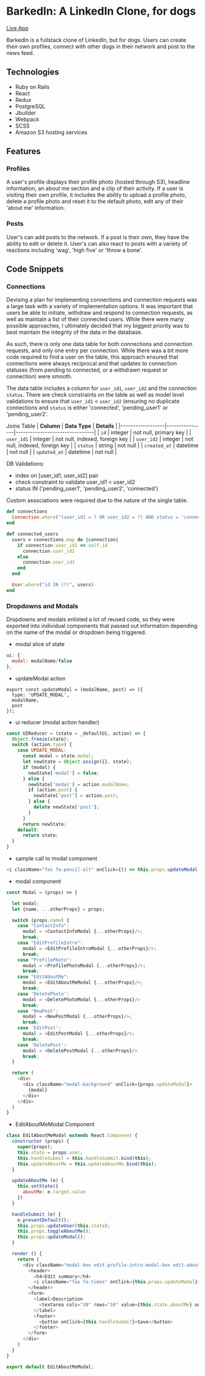# BarkedIn: A LinkedIn Clone, for dogs

[Live App](https://barked-in.herokuapp.com/#/)

BarkedIn is a fullstack clone of LinkedIn, but for dogs. Users can create their own profiles, connect with other dogs in their network and post to the news feed. 

## Technologies 

- Ruby on Rails
- React
- Redux
- PostgreSQL
- Jbuilder
- Webpack
- SCSS
- Amazon S3 hosting services

## Features

### Profiles

A user's profile displays their profile photo (hosted through S3), headline information, an about me section and a clip of their activity. If a user is visiting their own profile, it includes the ability to upload a profile photo, delete a profile photo and reset it to the default photo, edit any of their 'about me' information. 


### Posts

User's can add posts to the network. If a post is their own, they have the ability to edit or delete it. User's can also react to posts with a variety of reactions including 'wag', 'high five' or 'throw a bone'. 

## Code Snippets

### Connections

Devising a plan for implementing connections and connection requests was a large task with a variety of implementation options. It was important that users be able to initiate, withdraw and respond to connection requests, as well as maintain a list of their connected users. While there were many possible approaches, I ultimately decided that my biggest priority was to best maintain the integrity of the data in the database. 

As such, there is only one data table for both connections and connection requests, and only one entry per connection. While there was a bit more code required to find a user on the table, this approach ensured that connections were always reciprocal and that updates to connection statuses (from pending to connected, or a withdrawn request or connection) were smooth. 

The data table includes a column for `user_id1`, `user_id2` and the connection `status`. There are check constraints on the table as well as model level validations to ensure that `user_id1` < `user_id2` (ensuring no duplicate connections and `status` is either 'connected', 'pending_user1' or 'pending_user2'. 

Joins Table
| **Column**       | **Data Type**  | **Details**                    |
|------------------|----------------|--------------------------------|
| `id`             | integer        | not null, primary key          |
| `user_id1`       | integer        | not null, indexed, foreign key |
| `user_id2`       | integer        | not null, indexed, foreign key |
| `status`         | string         | not null                       |
| `created_at`     | datetime       | not null                       |
| `updated_at`     | datetime       | not null                       |

DB Validations:
- index on [user_id1, user_id2] pair
- check constraint to validate user_id1 < user_id2
- status IN ('pending_user1', 'pending_user2', 'connected')

Custom associations were required due to the nature of the single table. 

```Ruby 
def connections
  Connection.where("(user_id1 = ? OR user_id2 = ?) AND status = 'connected'", self.id, self.id)  
end

def connected_users
  users = connections.map do |connection|
    if connection.user_id1 == self.id
      connection.user_id2
    else
      connection.user_id1
    end
  end

  User.where("id IN (?)", users)
end
```
### Dropdowns and Modals

Dropdowns and modals enlisted a lot of reused code, so they were exported into individual components that passed out information depending on the name of the modal or dropdown being triggered. 

- modal slice of state

```javascript
ui: {
  modal: modalName/false
},
```

- updateModal action

```javscript
export const updateModal = (modalName, post) => ({
  type: 'UPDATE_MODAL',
  modalName,
  post
});
```

- ui reducer (modal action handler)

```javascript 
const UIReducer = (state = _defaultUi, action) => {
  Object.freeze(state);
  switch (action.type) {
    case UPDATE_MODAL:
      const modal = state.modal;
      let newState = Object.assign({}, state);
      if (modal) {
        newState['modal'] = false;
      } else {
        newState['modal'] = action.modalName;
        if (action.post) {
          newState['post'] = action.post;
        } else {
          delete newState['post'];
        }
      }
      return newState;
    default:
      return state;
  }
}
```

- sample call to modal component 

```javascript
<i className="fas fa-pencil-alt" onClick={() => this.props.updateModal('EditAboutMe')}></i>
```

- modal component

```javascript 
const Modal = (props) => {

  let modal;
  let {name, ...otherProps} = props;

  switch (props.name) {
    case "ContactInfo":
      modal = <ContactInfoModal {...otherProps}/>;
      break;
    case "EditProfileIntro":
      modal = <EditProfileIntroModal {...otherProps}/>;
      break;
    case "ProfilePhoto":
      modal = <ProfilePhotoModal {...otherProps}/>;
      break;
    case "EditAboutMe":
      modal = <EditAboutMeModal {...otherProps}/>;
      break;
    case 'DeletePhoto':
      modal = <DeletePhotoModal {...otherProps}/>
      break;
    case 'NewPost':
      modal = <NewPostModal {...otherProps}/>;
      break;
    case 'EditPost':
      modal = <EditPostModal {...otherProps}/>;
      break;
    case 'DeletePost':
      modal = <DeletePostModal {...otherProps}/>
      break;
  }

  return (
    <div>
      <div className="modal-background" onClick={props.updateModal}>
        {modal}
      </div>
    </div>
  )
}
```

- EditAboutMeModal Component 

```javascript
class EditAboutMeModal extends React.Component {
  constructor (props) {
    super(props);
    this.state = props.user;
    this.handleSubmit = this.handleSubmit.bind(this);
    this.updateAboutMe = this.updateAboutMe.bind(this);
  }

  updateAboutMe (e) {
    this.setState({
      aboutMe: e.target.value
    })
  }

  handleSubmit (e) {
    e.preventDefault();
    this.props.updateUser(this.state);
    this.props.toggleAboutMe();
    this.props.updateModal();
  }

  render () {
    return (
      <div className="modal-box edit-profile-intro-modal-box edit-about-me-modal-box" onClick={(e) => e.stopPropagation()}>
        <header>
          <h4>Edit summary</h4>
          <i className="fas fa-times" onClick={this.props.updateModal}></i>
        </header>
        <form>
          <label>Description
            <textarea cols="30" rows="10" value={this.state.aboutMe} onChange={this.updateAboutMe}></textarea>
          </label>
          <footer>
            <button onClick={this.handleSubmit}>Save</button>
          </footer>
        </form>
      </div>
    )
  }
}

export default EditAboutMeModal;
```
